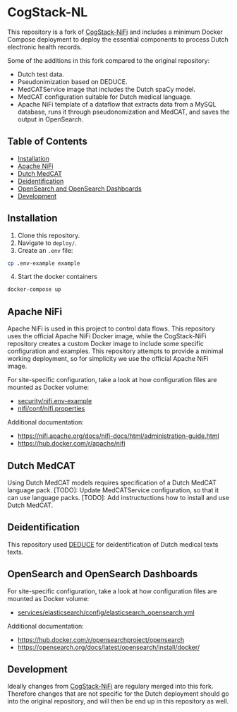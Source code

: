 # CogStack-NL
This repository is a fork of [CogStack-NiFi](https://github.com/CogStack/CogStack-NiFi) and includes a minimum Docker Compose deployment to deploy the essential components to process Dutch electronic health records.

Some of the additions in this fork compared to the original repository:
- Dutch test data.
- Pseudonimization based on DEDUCE.
- MedCATService image that includes the Dutch spaCy model. 
- MedCAT configuration suitable for Dutch medical language.
- Apache NiFi template of a dataflow that extracts data from a MySQL database, runs it through pseudonomization and MedCAT, and saves the output in OpenSearch.

## Table of Contents
- [Installation](#installation)
- [Apache NiFi](#apache-nifi)
- [Dutch MedCAT](#dutch-medcat)
- [Deidentification](#deidentification)
- [OpenSearch and OpenSearch Dashboards](#opensearch-and-opensearch-dashboards)
- [Development](#development)

## Installation
1. Clone this repository.
2. Navigate to `deploy/`.
3. Create an `.env` file:
```bash
cp .env-example example
```
4. Start the docker containers
```bash
docker-compose up
```

## Apache NiFi
Apache NiFi is used in this project to control data flows. This repository uses the official Apache NiFi Docker image, while the CogStack-NiFi repository creates a custom Docker image to include some specific configuration and examples. This repository attempts to provide a minimal working deployment, so for simplicity we use the official Apache NiFi image.

For site-specific configuration, take a look at how configuration files are mounted as Docker volume:
- [security/nifi.env-example]()
- [nifi/conf/nifi.properties]()

Additional documentation:
- https://nifi.apache.org/docs/nifi-docs/html/administration-guide.html
- https://hub.docker.com/r/apache/nifi

## Dutch MedCAT
Using Dutch MedCAT models requires specification of a Dutch MedCAT language pack.
[TODO]: Update MedCATService configuration, so that it can use language packs.
[TODO]: Add instructuctions how to install and use Dutch MedCAT.

## Deidentification
This repository used [DEDUCE](https://github.com/umcu/deduce-service) for deidentification of Dutch medical texts texts.

## OpenSearch and OpenSearch Dashboards
For site-specific configuration, take a look at how configuration files are mounted as Docker volume:
- [services/elasticsearch/config/elasticsearch_opensearch.yml]()

Additional documentation:
- https://hub.docker.com/r/opensearchproject/opensearch
- https://opensearch.org/docs/latest/opensearch/install/docker/

## Development
Ideally changes from [CogStack-NiFi](https://github.com/CogStack/CogStack-NiFi) are regulary merged into this fork. Therefore changes that are not specific for the Dutch deployment should go into the original repository, and will then be end up in this repository as well.
